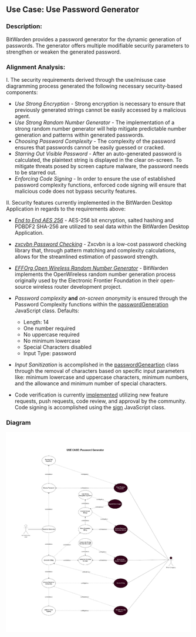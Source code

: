 ## Use Case: Use Password Generator

### Description:
BitWarden provides a password generator for the dynamic generation of passwords. The generator offers multiple modifiable security parameters to strengthen or weaken the generated password.

### Alignment Analysis:

I. The security requirements derived through the use/misuse case diagramming process generated the following necessary security-based components:
* *Use Strong Encryption* - Strong encryption is necessary to ensure that previously generated strings cannot be easily accessed by a malicious agent.
* *Use Strong Random Number Generator* - The implementation of a strong random number generator will help mitigate predictable number generation and patterns within generated passwords.
* *Choosing Password Complexity* - The complexity of the password ensures that passwords cannot be easily guessed or cracked.
* *Starring Out Visible Password* - After an auto-generated password is calculated, the plaintext string is displayed in the clear on-screen. To mitigate threats posed by screen capture malware, the password needs to be starred out.
* *Enforcing Code Signing* - In order to ensure the use of established password complexity functions, enforced code signing will ensure that malicious code does not bypass security features.

II. Security features currently implemented in the BitWarden Desktop Application in regards to the requirements above:
* *[End to End AES 256](https://github.com/bitwarden/desktop/blob/64da326be359d6e4b878ad2647e2eedbbb2cf01d/stores/chocolatey/bitwarden.nuspec)* - AES-256 bit encryption, salted hashing and PDBDF2 SHA-256 are utilized to seal data within the BitWarden Desktop Application.
* *[zxcvbn Password Checking](https://github.com/dropbox/zxcvbn)* - Zxcvbn is a low-cost password checking library that, through pattern matching and complexity calculations, allows for the streamlined estimation of password strength.
* *[EFFOrg Open Wireless Random Number Generator](https://github.com/EFForg/OpenWireless/blob/master/app/js/diceware.js)* - BitWarden implements the OpenWireless random number generation process originally used by the Electronic Frontier Foundation in their open-source wireless router development project.
* *Password complexity* **and** *on-screen anonymity* is ensured through the Password Complexity functions within the [passwordGeneration](https://github.com/bitwarden/jslib/blob/cb00604617a3d38fb450d900dbdf63b636ae01f6/common/src/services/passwordGeneration.service.ts#L157) JavaScript class.
  Defaults:
  * Length: 14
  * One number required
  * No uppercase required
  * No minimum lowercase
  * Special Characters disabled
  * Input Type: password

* *Input Sanitization* is accomplished in the [passwordGeneartion](https://github.com/bitwarden/jslib/blob/cb00604617a3d38fb450d900dbdf63b636ae01f6/common/src/services/passwordGeneration.service.ts#L157) class through the removal of characters based on specific input parameters like: minimum lowercase and uppercase characters, minimum numbers, and the allowance and minimum number of special characters.
* Code verification is currently [implemented](https://github.com/bitwarden/desktop/blob/master/CONTRIBUTING.md) utilizing new feature requests, push requests, code review, and approval by the community. Code signing is accomplished using the [sign](https://github.com/bitwarden/desktop/blob/c99a543030148ff7d0647007971ca4271730f46f/sign.js) JavaScript class.

### Diagram
![](https://github.com/DoctorEww/software-assurance/blob/main/usecase/password_generator/Password_V4.jpg)
